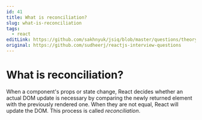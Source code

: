 ```yaml
---
id: 41
title: What is reconciliation?
slug: what-is-reconciliation
tags:
  - react
editLink: https://github.com/sakhnyuk/jsiq/blob/master/questions/theory/react/41.md
original: https://github.com/sudheerj/reactjs-interview-questions
---
```


# What is reconciliation?

When a component's props or state change, React decides whether an actual DOM update is necessary by comparing the newly returned element with the previously rendered one. When they are not equal, React will update the DOM. This process is called _reconciliation_.